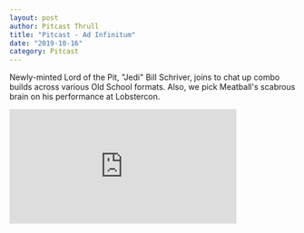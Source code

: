 ```yaml
---
layout: post
author: Pitcast Thrull
title: "Pitcast - Ad Infinitum"
date: "2019-10-16"
category: Pitcast
---
```


Newly-minted Lord of the Pit, "Jedi" Bill Schriver, joins to chat up combo builds across various Old School formats. Also, we pick Meatball's scabrous brain on his performance at Lobstercon.

<iframe src="https://anchor.fm/pitcast/embed/episodes/Ad-Infinitum-e7or5p" height="202px" width="400px" frameborder="0" scrolling="no"></iframe>
